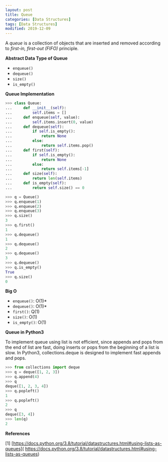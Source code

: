 ```yaml
---
layout: post
title: Queue
categories: [Data Structures]
tags: [Data Structures]
modified: 2019-12-09
---
```


A *queue* is a collection of objects that are inserted and removed according to 
*first-in, first-out (FIFO)* principle.

**Abstract Data Type of Queue**
* `enqueue()`
* `dequeue()`
* `size()`
* `is_empty()`

**Queue Implementation**
```python
>>> class Queue:
...     def __init__(self):
...         self.items = []
...     def enqueue(self, value):
...         self.items.insert(0, value)
...     def dequeue(self):
...         if self.is_empty():
...             return None
...         else:
...             return self.items.pop()
...     def first(self):
...         if self.is_empty():
...             return None
...         else:
...             return self.items[-1]
...     def size(self):
...         return len(self.items)
...     def is_empty(self):
...         return self.size() == 0

>>> q = Queue()
>>> q.enqueue(1)
>>> q.enqueue(2)
>>> q.enqueue(3)
>>> q.size()
3
>>> q.first()
1
>>> q.dequeue()
1
>>> q.dequeue()
2
>>> q.dequeue()
3
>>> q.dequeue()
>>> q.is_empty()
True
>>> q.size()
0
```

**Big O**
* `enqueue()`: O(1)*
* `dequeue()`: O(1)*
* `first()`: Q(1)
* `size()`: O(1)
* `is_empty()`: O(1)

**Queue in Python3**

To implement queue using list is not  efficient, since appends and pops from the end of list are fast, 
doing inserts or pops from the beginning of a list is slow. In Python3, collections.deque is designed 
to implement fast appends and pops.
```python
>>> from collections import deque
>>> q = deque([1, 2, 3])
>>> q.append(4)
>>> q
deque([1, 2, 3, 4])
>>> q.popleft()
1
>>> q.popleft()
2
>>> q
deque([3, 4])
>>> len(q)
2
```

**References**

[1] [https://docs.python.org/3.8/tutorial/datastructures.html#using-lists-as-queues](
    https://docs.python.org/3.8/tutorial/datastructures.html#using-lists-as-queues)
